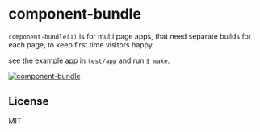 # component-bundle

`component-bundle(1)` is for multi page apps, that need separate
builds for each page, to keep first time visitors happy.

see the example app in `test/app` and run `$ make`.

[![component-bundle](https://i.cloudup.com/uATkmW3rU20/kkmBMi.png)](https://cloudup.com/cG9Jkuvwg2x)

## License

  MIT
